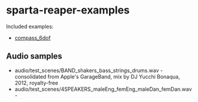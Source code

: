 # sparta-reaper-examples

Included examples:
* [compass_6dof](compass_6dof)


## Audio samples

* audio/test_scenes/BAND_shakers_bass_strings_drums.wav - consolidated from Apple's GarageBand, mix by DJ Yucchi Bonaqua, 2012, royalty-free
* audio/test_scenes/4SPEAKERS_maleEng_femEng_maleDan_femDan.wav - 
